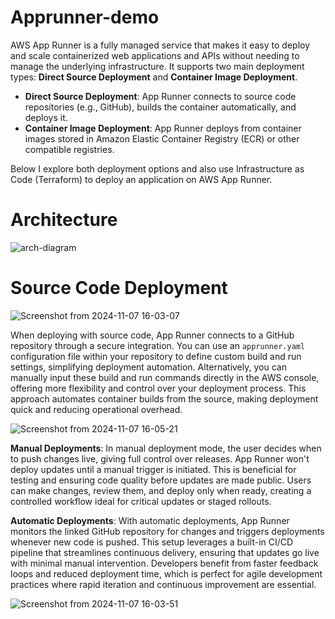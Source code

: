 # Apprunner-demo

AWS App Runner is a fully managed service that makes it easy to deploy and scale containerized web applications and APIs without needing to manage the underlying infrastructure. It supports two main deployment types: **Direct Source Deployment** and **Container Image Deployment**. 

- **Direct Source Deployment**: App Runner connects to source code repositories (e.g., GitHub), builds the container automatically, and deploys it.
- **Container Image Deployment**: App Runner deploys from container images stored in Amazon Elastic Container Registry (ECR) or other compatible registries.

Below I explore both deployment options and also use Infrastructure as Code (Terraform) to deploy an application on AWS App Runner.

# Architecture

![arch-diagram](https://github.com/user-attachments/assets/8e6cda40-0809-42c5-81c0-25799badb69d)


# Source Code Deployment

![Screenshot from 2024-11-07 16-03-07](https://github.com/user-attachments/assets/9aaae2a8-c7cd-48e0-a060-c6fefafeebc0)


When deploying with source code, App Runner connects to a GitHub repository through a secure integration. You can use an `apprunner.yaml` configuration file within your repository to define custom build and run settings, simplifying deployment automation. Alternatively, you can manually input these build and run commands directly in the AWS console, offering more flexibility and control over your deployment process. This approach automates container builds from the source, making deployment quick and reducing operational overhead.

![Screenshot from 2024-11-07 16-05-21](https://github.com/user-attachments/assets/34803e0a-2dbe-4441-80a7-27babee1ff7a)

**Manual Deployments**: In manual deployment mode, the user decides when to push changes live, giving full control over releases. App Runner won't deploy updates until a manual trigger is initiated. This is beneficial for testing and ensuring code quality before updates are made public. Users can make changes, review them, and deploy only when ready, creating a controlled workflow ideal for critical updates or staged rollouts.

**Automatic Deployments**: With automatic deployments, App Runner monitors the linked GitHub repository for changes and triggers deployments whenever new code is pushed. This setup leverages a built-in CI/CD pipeline that streamlines continuous delivery, ensuring that updates go live with minimal manual intervention. Developers benefit from faster feedback loops and reduced deployment time, which is perfect for agile development practices where rapid iteration and continuous improvement are essential.

![Screenshot from 2024-11-07 16-03-51](https://github.com/user-attachments/assets/2da5ea6c-25b7-4f56-b4ec-1cc877208863)

